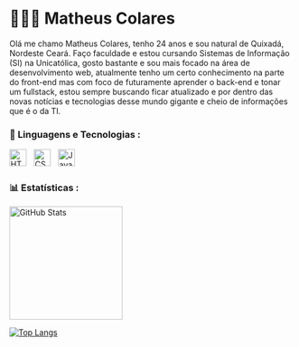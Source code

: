 # 👨🏻‍💻 Matheus Colares 
Olá me chamo Matheus Colares, tenho 24 anos e sou natural de Quixadá, Nordeste Ceará. Faço faculdade e estou cursando Sistemas de Informação (SI) na Unicatólica, gosto bastante e sou mais focado na área de desenvolvimento web, atualmente tenho um certo conhecimento na parte do front-end mas com foco de futuramente aprender o back-end e tonar um fullstack, estou sempre buscando ficar atualizado e por dentro das novas notícias e tecnologias desse mundo gigante e cheio de informações que é o da TI.

### 🤖 Linguagens e Tecnologias :

<img 
    align="left" 
    alt="HTML"
    title="HTML" 
    width="30px" 
    style="padding-right: 10px;" 
    src="https://cdn.jsdelivr.net/gh/devicons/devicon@latest/icons/html5/html5-original.svg" 
/>
<img 
    align="left" 
    alt="CSS" 
    title="CSS"
    width="30px" 
    style="padding-right: 10px;" 
    src="https://cdn.jsdelivr.net/gh/devicons/devicon@latest/icons/css3/css3-original.svg" 
/>
<img 
    align="left" 
    alt="JavaScript" 
    title="JavaScript"
    width="30px" 
    style="padding-right: 10px;" 
    src="https://cdn.jsdelivr.net/gh/devicons/devicon@latest/icons/javascript/javascript-original.svg" 
/>
<br/>
<br/>
### 📊 Estatísticas :

<img
    aling="left"
    alt="GitHub Stats"
    height="200"
    style="padding-right : 10px;"
    src="https://github-readme-stats.vercel.app/api?username=futurodevmatheus0&show_icons=true&theme=tokyonight&incluse_all_commits=true"
/>

[![Top Langs](https://github-readme-stats.vercel.app/api/top-langs/?username=futurodevmatheus0&theme=tokyonight&layout=compact&custom_title=Tecnologias)](https://github.com/futurodevmatheus0/github-readme-stats)

